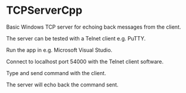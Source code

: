 # TCPServerCpp

Basic Windows TCP server for echoing back messages from the client.

The server can be tested with a Telnet client e.g. PuTTY.

Run the app in e.g. Microsoft Visual Studio.

Connect to localhost port 54000 with the Telnet client software.

Type and send command with the client.

The server will echo back the command sent.
